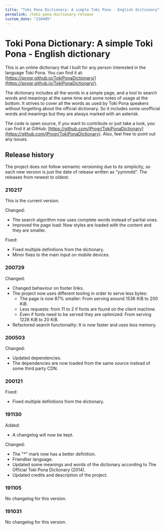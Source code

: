 ```yaml
---
title: "Toki Pona Dictionary: A simple Toki Pona - English dictionary"
permalink: /toki-pona-dictionary-release
custom_date: "210405"
---
```


# Toki Pona Dictionary: A simple Toki Pona - English dictionary

This is an online dictionary that I built for any person interested in the language Toki Pona. You can find it at: [https://jprogr.github.io/TokiPonaDictionary/](https://jprogr.github.io/TokiPonaDictionary/).

The dictionary includes all the words in a simple page, and a tool to search words and meanings at the same time and some notes of usage at the bottom. It strives to cover all the words as used by Toki Pona speakers without forgetting about the official dictionary. So it includes some unofficial words and meanings but they are always marked with an asterisk.

The code is open source, if you want to contribute or just take a look, you can find it at GitHub: [https://github.com/jProgr/TokiPonaDictionary](https://github.com/jProgr/TokiPonaDictionary). Also, feel free to point out any issues.

## Release history

The project does not follow semantic versioning due to its simplicity, so each new version is just the date of release written as “yymmdd”. The releases from newest to oldest:

### 210217
This is the current version.

Changed:
- The search algorithm now uses complete words instead of partial ones.
- Improved the page load: Now styles are loaded with the content and they are smaller.

Fixed:
- Fixed multiple definitions from the dictionary.
- Minor fixes to the main input on mobile devices.

### 200729

Changed:
- Changed behaviour on footer links.
- The project now uses different tooling in order to serve less bytes:
    - The page is now 87% smaller: From serving around 1536 KiB to 200 KiB.
    - Less requests: from 11 to 2 if fonts are found on the client machine.
    - Even if fonts need to be served they are optimized: From serving 1228 KiB to 20 KiB.
- Refactored search functionality: It is now faster and uses less memory.

### 200503

Changed:
- Updated dependencies.
- The dependencies are now loaded from the same source instead of some third party CDN.

### 200121

Fixed:
- Fixed multiple definitions from the dictionary.

### 191130

Added:
- A changelog will now be kept.

Changed:
- The "*" mark now has a better definition.
- Friendlier language.
- Updated some meanings and words of the dictionary according to The Official Toki Pona Dictionary (2014).
- Updated credits and description of the project.

### 191105

No changelog for this version.

### 191031

No changelog for this version.
